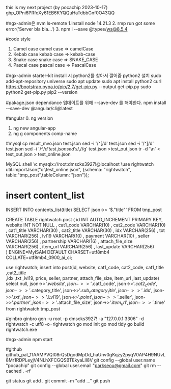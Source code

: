 this is my next project (by pocachip 2023-10-17)
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

#ngx-admin은 
nvm ls-remote
1.install node 14.21.3
2. rmp run got some error('Server bla bla...')
3. npm i --save @types/ws@8.5.4

#code style
1. Camel case
	camel case => camelCase
2. Kebab case
	kebab case => kebab-case
3. Snake case
	snake case => SNAKE_CASE
4. Pascal case
	pascal case => PascalCase

#ngx-admin starter-kit install 시 python2를 찾아서 깔어줌
python2 설치 
	sudo add-apt-repository universe
	sudo apt update 
	sudo apt install python2
	curl https://bootstrap.pypa.io/pip/2.7/get-pip.py --output get-pip.py
	sudo python2 get-pip.py
	pip2 --version

#pakage.json dependance 업데이트를 위해 --save-dev 를 해야한다.
npm install --save-dev @angular/cli@latest


#angular 
 0. ng version
 1. ng new angular-app
 2. ng g components comp-name



#mysql
cp result_mvo.json test.json
sed -i '/^\[/d' test.json
sed -i '/^\]/d' test.json
sed -i '/^$/d' test.json
sed 's/,$//g' test.json >test_out.json
tr -d '\n' < test_out.json > test_online.json


MySQL shell 
\c mysqlx://root:dmscks3927!@localhost
\use rightwatch
util.importJson("c:\\test_online.json", {schema: "rightwatch", table:"tmp_post",tableColumn: "json"});
# insert content_list
INSERT INTO contents_list(title)  SELECT json->> '$."title"' FROM tmp_post

CREATE  TABLE rightwatch.post ( 
	id                   INT AUTO_INCREMENT PRIMARY KEY,
	website              INT  NOT NULL     ,
	cat1_code            VARCHAR(10)       ,
	cat2_code            VARCHAR(10)       ,
	cat1_title           VARCHAR(30)       ,
	cat2_title           VARCHAR(30)       ,
	idx                  VARCHAR(256)    ,
	txt                  VARCHAR(256)       ,
	lvl19                VARCHAR(10)       ,
	payment                VARCHAR(10)       ,
	seller               VARCHAR(256)       ,
	partnership              VARCHAR(16)       ,
	attach_file_size     VARCHAR(256)       ,
	item_url     VARCHAR(256)       ,
	last_update          VARCHAR(256)     
 ) ENGINE=MyISAM DEFAULT CHARSET=utf8mb4 COLLATE=utf8mb4_0900_ai_ci;

use rightwatch;
insert into post(id, website, cat1_code, cat2_code, cat1_title ,cat2_title       
,idx ,txt ,lvl19, price, seller, partner, attach_file_size, item_url
,last_update)
select 
    null,
	json->>'$.website',
	json->>'$.cat1_code',
	json->>'$.cat2_code',
	json->>'$.category_title',
	json->>'$.sub_category_title',
	json->>'$.idx',
	json->>'$.txt',
	json->>'$.Lvl19',
	json->>'$.point',
	json->>'$.seller',
	json->>'$.partner',
	json->>'$.attach_file_size',
    json->>'$.item_url',
	json->>'$.time'
from rightwatch.tmp_post

#ginbro
ginbro gen -u root -p dmscks3927! -a "127.0.0.1:3306" -d rightwatch -c utf8 -o=rightwatch
go mod init
go mod tidy
go build
rightwatch.exe

#ngx-admin
npm start


#github
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
git config --global user.name "pocachip"
git config --global user.email "parkseou@gmail.com"
git rm --cached . -rf 

git status
git add .
git commit -m "add ..."
git push



